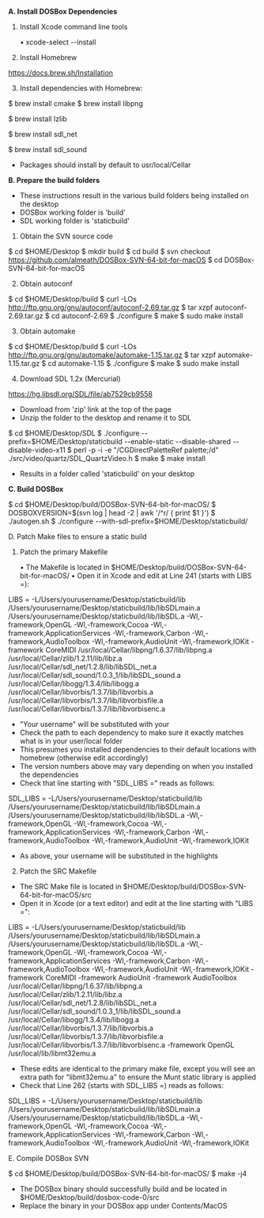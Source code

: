 **A. Install DOSBox Dependencies**

1. Install Xcode command line tools

	•	xcode-select --install

2. Install Homebrew

https://docs.brew.sh/Installation

3. Install dependencies with Homebrew:

$ brew install cmake 
$ brew install libpng

$ brew install lzlib

$ brew install sdl_net

$ brew install sdl_sound

- Packages should install by default to usr/local/Cellar

**B. Prepare the build folders**

- These instructions result in the various build folders being installed on the desktop
- DOSBox working folder is 'build'
- SDL working folder is 'staticbuild'

1. Obtain the SVN source code

$ cd $HOME/Desktop
$ mkdir build
$ cd build
$ svn checkout https://github.com/almeath/DOSBox-SVN-64-bit-for-macOS
$ cd DOSBox-SVN-64-bit-for-macOS

2. Obtain autoconf

$ cd $HOME/Desktop/build
$ curl -LOs http://ftp.gnu.org/gnu/autoconf/autoconf-2.69.tar.gz
$ tar xzpf autoconf-2.69.tar.gz
$ cd autoconf-2.69
$ ./configure
$ make
$ sudo make install

3. Obtain automake

$ cd $HOME/Desktop/build
$ curl -LOs http://ftp.gnu.org/gnu/automake/automake-1.15.tar.gz
$ tar xzpf automake-1.15.tar.gz
$ cd automake-1.15
$ ./configure
$ make
$ sudo make install

4. Download SDL 1.2x (Mercurial)

https://hg.libsdl.org/SDL/file/ab7529cb9558

- Download from 'zip' link at the top of the page
- Unzip the folder to the desktop and rename it to SDL

$ cd $HOME/Desktop/SDL
$ ./configure --prefix=$HOME/Desktop/staticbuild --enable-static --disable-shared --disable-video-x11
$ perl -p -i -e "/CGDirectPaletteRef palette;/d" ./src/video/quartz/SDL_QuartzVideo.h
$ make
$ make install

- Results in a folder called 'staticbuild' on your desktop

**C. Build DOSBox**

$ cd $HOME/Desktop/build/DOSBox-SVN-64-bit-for-macOS/
$ DOSBOXVERSION=$(svn log | head -2 | awk '/^r/ { print $1 }')
$ ./autogen.sh
$ ./configure --with-sdl-prefix=$HOME/Desktop/staticbuild/

D. Patch Make files to ensure a static build

1. Patch the primary Makefile

	•	The Makefile is located in $HOME/Desktop/build/DOSBox-SVN-64-bit-for-macOS/
	•	Open it in Xcode and edit at Line 241 (starts with LIBS =):

LIBS =  -L/Users/yourusername/Desktop/staticbuild/lib /Users/yourusername/Desktop/staticbuild/lib/libSDLmain.a /Users/yourusername/Desktop/staticbuild/lib/libSDL.a -Wl,-framework,OpenGL -Wl,-framework,Cocoa -Wl,-framework,ApplicationServices -Wl,-framework,Carbon -Wl,-framework,AudioToolbox -Wl,-framework,AudioUnit -Wl,-framework,IOKit -framework CoreMIDI /usr/local/Cellar/libpng/1.6.37/lib/libpng.a /usr/local/Cellar/zlib/1.2.11/lib/libz.a /usr/local/Cellar/sdl_net/1.2.8/lib/libSDL_net.a /usr/local/Cellar/sdl_sound/1.0.3_1/lib/libSDL_sound.a /usr/local/Cellar/libogg/1.3.4/lib/libogg.a /usr/local/Cellar/libvorbis/1.3.7/lib/libvorbis.a /usr/local/Cellar/libvorbis/1.3.7/lib/libvorbisfile.a /usr/local/Cellar/libvorbis/1.3.7/lib/libvorbisenc.a

- "Your username" will be substituted with your 
- Check the path to each dependency to make sure it exactly matches what is in your user/local folder
- This presumes you installed dependencies to their default locations with homebrew (otherwise edit accordingly)
- The version numbers above may vary depending on when you installed the dependencies
- Check that line starting with "SDL_LIBS =" reads as follows:

SDL_LIBS = -L/Users/yourusername/Desktop/staticbuild/lib /Users/yourusername/Desktop/staticbuild/lib/libSDLmain.a /Users/yourusername/Desktop/staticbuild/lib/libSDL.a -Wl,-framework,OpenGL -Wl,-framework,Cocoa -Wl,-framework,ApplicationServices -Wl,-framework,Carbon -Wl,-framework,AudioToolbox -Wl,-framework,AudioUnit -Wl,-framework,IOKit

- As above, your username will be substituted in the highlights

2. Patch the SRC Makefile

- The SRC Make file is located in $HOME/Desktop/build/DOSBox-SVN-64-bit-for-macOS/src
- Open it in Xcode (or a text editor) and edit at the line starting with "LIBS =":

LIBS =  -L/Users/yourusername/Desktop/staticbuild/lib /Users/yourusername/Desktop/staticbuild/lib/libSDLmain.a /Users/yourusername/Desktop/staticbuild/lib/libSDL.a -Wl,-framework,OpenGL -Wl,-framework,Cocoa -Wl,-framework,ApplicationServices -Wl,-framework,Carbon -Wl,-framework,AudioToolbox -Wl,-framework,AudioUnit -Wl,-framework,IOKit -framework CoreMIDI -framework AudioUnit -framework AudioToolbox /usr/local/Cellar/libpng/1.6.37/lib/libpng.a /usr/local/Cellar/zlib/1.2.11/lib/libz.a /usr/local/Cellar/sdl_net/1.2.8/lib/libSDL_net.a /usr/local/Cellar/sdl_sound/1.0.3_1/lib/libSDL_sound.a /usr/local/Cellar/libogg/1.3.4/lib/libogg.a /usr/local/Cellar/libvorbis/1.3.7/lib/libvorbis.a /usr/local/Cellar/libvorbis/1.3.7/lib/libvorbisfile.a /usr/local/Cellar/libvorbis/1.3.7/lib/libvorbisenc.a -framework OpenGL /usr/local/lib/libmt32emu.a

- These edits are identical to the primary make file, except you will see an extra path for "libmt32emu.a" to ensure the Munt static library is applied
- Check that Line 262 (starts with SDL_LIBS =) reads as follows:

SDL_LIBS = -L/Users/yourusername/Desktop/staticbuild/lib /Users/yourusername/Desktop/staticbuild/lib/libSDLmain.a /Users/yourusername/Desktop/staticbuild/lib/libSDL.a -Wl,-framework,OpenGL -Wl,-framework,Cocoa -Wl,-framework,ApplicationServices -Wl,-framework,Carbon -Wl,-framework,AudioToolbox -Wl,-framework,AudioUnit -Wl,-framework,IOKit

E. Compile DOSBox SVN

$ cd $HOME/Desktop/build/DOSBox-SVN-64-bit-for-macOS/
$ make -j4

- The DOSBox binary should successfully build and be located in $HOME/Desktop/build/dosbox-code-0/src
- Replace the binary in your DOSBox app under Contents/MacOS
